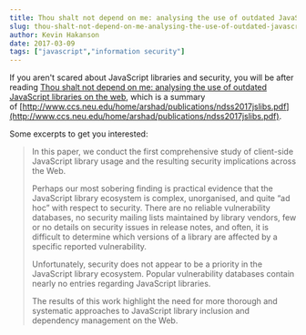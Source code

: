 ```yaml
---
title: Thou shalt not depend on me: analysing the use of outdated JavaScript libraries on the web
slug: thou-shalt-not-depend-on-me-analysing-the-use-of-outdated-javascript-libraries-on-the-web
author: Kevin Hakanson
date: 2017-03-09
tags: ["javascript","information security"]
---
```

If you aren't scared about JavaScript libraries and security, you will be after reading [Thou shalt not depend on me: analysing the use of outdated JavaScript libraries on the web](https://blog.acolyer.org/2017/03/07/thou-shalt-not-depend-on-me-analysing-the-use-of-outdated-javascript-libraries-on-the-web/), which is a summary of [http://www.ccs.neu.edu/home/arshad/publications/ndss2017jslibs.pdf](http://www.ccs.neu.edu/home/arshad/publications/ndss2017jslibs.pdf).

Some excerpts to get you interested:

> In this paper, we conduct the first comprehensive study of client-side JavaScript library usage and the resulting security implications across the Web.
>
> Perhaps our most sobering finding is practical evidence that the JavaScript library ecosystem is complex, unorganised, and quite “ad hoc” with respect to security. There are no reliable vulnerability databases, no security mailing lists maintained by library vendors, few or no details on security issues in release notes, and often, it is difficult to determine which versions of a library are affected by a specific reported vulnerability.
>
> Unfortunately, security does not appear to be a priority in the JavaScript library ecosystem. Popular vulnerability databases contain nearly no entries regarding JavaScript libraries.
>
> The results of this work highlight the need for more thorough and systematic approaches to JavaScript library inclusion and dependency management on the Web.